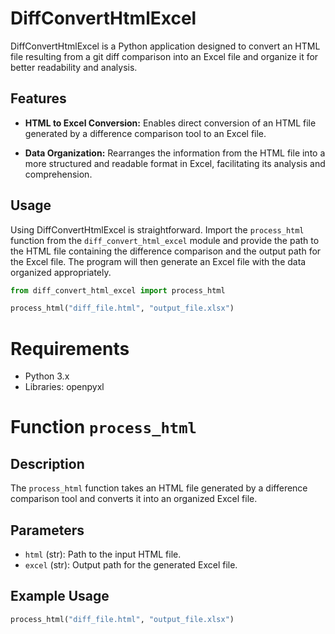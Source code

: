 # DiffConvertHtmlExcel

DiffConvertHtmlExcel is a Python application designed to convert an HTML file resulting from a git diff comparison into an Excel file and organize it for better readability and analysis.

## Features

- **HTML to Excel Conversion:** Enables direct conversion of an HTML file generated by a difference comparison tool to an Excel file.
  
- **Data Organization:** Rearranges the information from the HTML file into a more structured and readable format in Excel, facilitating its analysis and comprehension.

## Usage

Using DiffConvertHtmlExcel is straightforward. Import the `process_html` function from the `diff_convert_html_excel` module and provide the path to the HTML file containing the difference comparison and the output path for the Excel file. The program will then generate an Excel file with the data organized appropriately.

```python
from diff_convert_html_excel import process_html

process_html("diff_file.html", "output_file.xlsx")
```


# Requirements

- Python 3.x
- Libraries: openpyxl

# Function `process_html`

## Description

The `process_html` function takes an HTML file generated by a difference comparison tool and converts it into an organized Excel file.

## Parameters

- `html` (str): Path to the input HTML file.
- `excel` (str): Output path for the generated Excel file.

## Example Usage

```python
process_html("diff_file.html", "output_file.xlsx")
